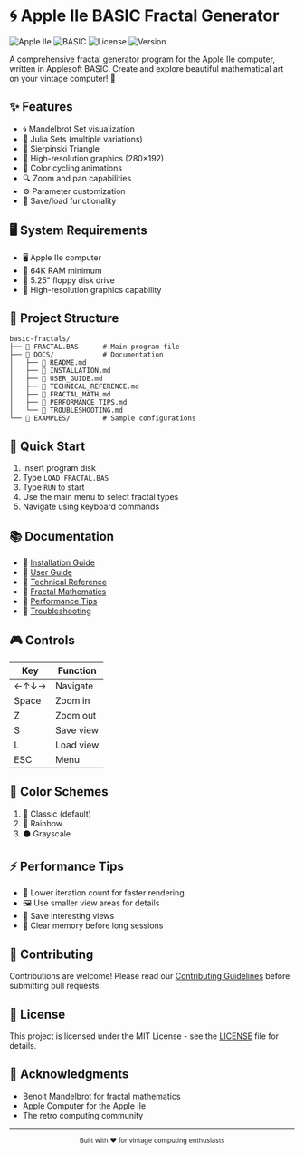 # 🌀 Apple IIe BASIC Fractal Generator

![Apple IIe](https://img.shields.io/badge/AppleIIe-8-bit-blue)
![BASIC](https://img.shields.io/badge/BASIC-Applesoft-green)
![License](https://img.shields.io/badge/License-MIT-yellow)
![Version](https://img.shields.io/badge/Version-1.0-orange)

A comprehensive fractal generator program for the Apple IIe computer, written in Applesoft BASIC. Create and explore beautiful mathematical art on your vintage computer! 🎨

## ✨ Features

- 🌀 Mandelbrot Set visualization
- 🌈 Julia Sets (multiple variations)
- 🔺 Sierpinski Triangle
- 🎯 High-resolution graphics (280×192)
- 🌈 Color cycling animations
- 🔍 Zoom and pan capabilities
- ⚙️ Parameter customization
- 💾 Save/load functionality

## 🖥️ System Requirements

- 🖥️ Apple IIe computer
- 💾 64K RAM minimum
- 📼 5.25" floppy disk drive
- 🎨 High-resolution graphics capability

## 📁 Project Structure

```
basic-fractals/
├── 📄 FRACTAL.BAS      # Main program file
├── 📁 DOCS/            # Documentation
│   ├── 📄 README.md
│   ├── 📄 INSTALLATION.md
│   ├── 📄 USER_GUIDE.md
│   ├── 📄 TECHNICAL_REFERENCE.md
│   ├── 📄 FRACTAL_MATH.md
│   ├── 📄 PERFORMANCE_TIPS.md
│   └── 📄 TROUBLESHOOTING.md
└── 📁 EXAMPLES/        # Sample configurations
```

## 🚀 Quick Start

1. Insert program disk
2. Type `LOAD FRACTAL.BAS`
3. Type `RUN` to start
4. Use the main menu to select fractal types
5. Navigate using keyboard commands

## 📚 Documentation

- 📖 [Installation Guide](DOCS/INSTALLATION.md)
- 📖 [User Guide](DOCS/USER_GUIDE.md)
- 📖 [Technical Reference](DOCS/TECHNICAL_REFERENCE.md)
- 📖 [Fractal Mathematics](DOCS/FRACTAL_MATH.md)
- 📖 [Performance Tips](DOCS/PERFORMANCE_TIPS.md)
- 📖 [Troubleshooting](DOCS/TROUBLESHOOTING.md)

## 🎮 Controls

| Key | Function |
|-----|----------|
| ←↑↓→ | Navigate |
| Space | Zoom in |
| Z | Zoom out |
| S | Save view |
| L | Load view |
| ESC | Menu |

## 🎨 Color Schemes

1. 🎯 Classic (default)
2. 🌈 Rainbow
3. ⚫ Grayscale

## ⚡ Performance Tips

- 🔄 Lower iteration count for faster rendering
- 🖼️ Use smaller view areas for details
- 💾 Save interesting views
- 🧹 Clear memory before long sessions

## 🤝 Contributing

Contributions are welcome! Please read our [Contributing Guidelines](CONTRIBUTING.md) before submitting pull requests.

## 📜 License

This project is licensed under the MIT License - see the [LICENSE](LICENSE) file for details.

## 🙏 Acknowledgments

- Benoit Mandelbrot for fractal mathematics
- Apple Computer for the Apple IIe
- The retro computing community

---

<div align="center">
  <sub>Built with ❤️ for vintage computing enthusiasts</sub>
</div> 
